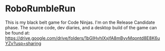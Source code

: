 # RoboRumbleRun
This is my black belt game for Code Ninjas. I'm on the Release Candidate phase.
The source code, dev diaries, and a desktop build of the game can be found at: https://drive.google.com/drive/folders/1bGIHvhlXxjfA8mByvMqontd8E8K6uYZv?usp=sharing
